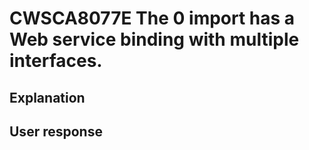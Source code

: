 # CWSCA8077E The 0 import has a Web service binding with multiple interfaces.

## Explanation

## User response